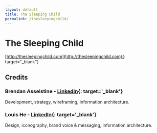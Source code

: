 ```yaml
---
layout: default
title: The Sleeping Child
permalink: /thesleepingchild/
---
```


# The Sleeping Child

[http://thesleepingchild.com](http://thesleepingchild.com){: target="_blank"}

## Credits

### Brendan Asselstine - [LinkedIn](https://www.linkedin.com/pub/brendan-asselstine/28/727/245){: target='_blank'}

Development, strategy, wireframing, information architecture.

### Louis He - [LinkedIn](https://www.linkedin.com/profile/view?id=15151322){: target='_blank'}

Design, iconography, brand voice & messaging, information architecture.
